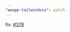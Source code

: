 ```yaml
---
"weapp-tailwindcss": patch
---
```


fix: [#378](https://github.com/sonofmagic/weapp-tailwindcss/issues/378)
